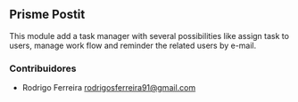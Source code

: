 ## Prisme Postit

This module add a task manager with several possibilities like
assign task to users, manage work flow and reminder the related
users by e-mail.

### Contribuidores

* Rodrigo Ferreira <rodrigosferreira91@gmail.com>